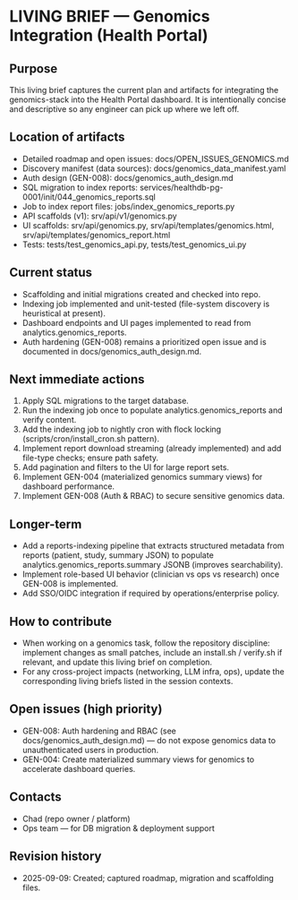 LIVING BRIEF — Genomics Integration (Health Portal)
===============================================

Purpose
-------
This living brief captures the current plan and artifacts for integrating the genomics-stack into the Health Portal dashboard. It is intentionally concise and descriptive so any engineer can pick up where we left off.

Location of artifacts
---------------------
- Detailed roadmap and open issues: docs/OPEN_ISSUES_GENOMICS.md
- Discovery manifest (data sources): docs/genomics_data_manifest.yaml
- Auth design (GEN-008): docs/genomics_auth_design.md
- SQL migration to index reports: services/healthdb-pg-0001/init/044_genomics_reports.sql
- Job to index report files: jobs/index_genomics_reports.py
- API scaffolds (v1): srv/api/v1/genomics.py
- UI scaffolds: srv/api/genomics.py, srv/api/templates/genomics.html, srv/api/templates/genomics_report.html
- Tests: tests/test_genomics_api.py, tests/test_genomics_ui.py

Current status
--------------
- Scaffolding and initial migrations created and checked into repo.
- Indexing job implemented and unit-tested (file-system discovery is heuristical at present).
- Dashboard endpoints and UI pages implemented to read from analytics.genomics_reports.
- Auth hardening (GEN-008) remains a prioritized open issue and is documented in docs/genomics_auth_design.md.

Next immediate actions
----------------------
1. Apply SQL migrations to the target database.
2. Run the indexing job once to populate analytics.genomics_reports and verify content.
3. Add the indexing job to nightly cron with flock locking (scripts/cron/install_cron.sh pattern).
4. Implement report download streaming (already implemented) and add file-type checks; ensure path safety.
5. Add pagination and filters to the UI for large report sets.
6. Implement GEN-004 (materialized genomics summary views) for dashboard performance.
7. Implement GEN-008 (Auth & RBAC) to secure sensitive genomics data.

Longer-term
-----------
- Add a reports-indexing pipeline that extracts structured metadata from reports (patient, study, summary JSON) to populate analytics.genomics_reports.summary JSONB (improves searchability).
- Implement role-based UI behavior (clinician vs ops vs research) once GEN-008 is implemented.
- Add SSO/OIDC integration if required by operations/enterprise policy.

How to contribute
-----------------
- When working on a genomics task, follow the repository discipline: implement changes as small patches, include an install.sh / verify.sh if relevant, and update this living brief on completion.
- For any cross-project impacts (networking, LLM infra, ops), update the corresponding living briefs listed in the session contexts.

Open issues (high priority)
---------------------------
- GEN-008: Auth hardening and RBAC (see docs/genomics_auth_design.md) — do not expose genomics data to unauthenticated users in production.
- GEN-004: Create materialized summary views for genomics to accelerate dashboard queries.

Contacts
--------
- Chad (repo owner / platform)
- Ops team — for DB migration & deployment support

Revision history
----------------
- 2025-09-09: Created; captured roadmap, migration and scaffolding files.
